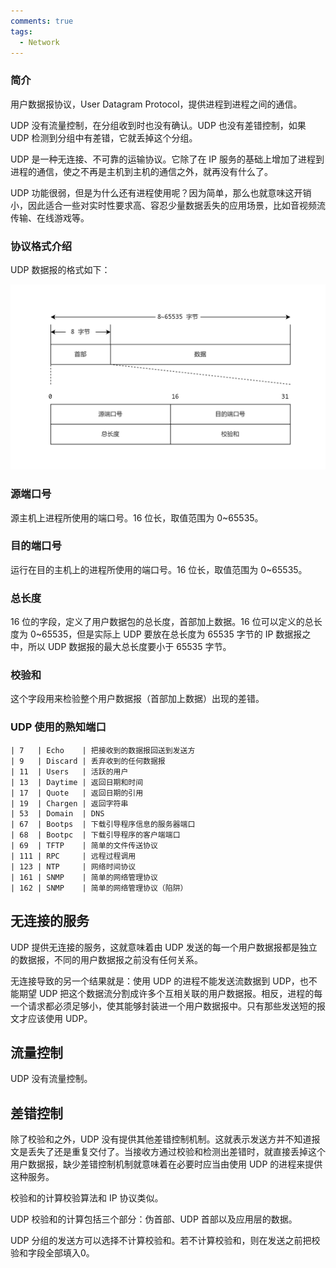 ```yaml
---
comments: true
tags:
  - Network
---
```

### 简介

用户数据报协议，User Datagram Protocol，提供进程到进程之间的通信。

UDP 没有流量控制，在分组收到时也没有确认。UDP 也没有差错控制，如果 UDP 检测到分组中有差错，它就丢掉这个分组。

UDP 是一种无连接、不可靠的运输协议。它除了在 IP 服务的基础上增加了进程到进程的通信，使之不再是主机到主机的通信之外，就再没有什么了。

UDP 功能很弱，但是为什么还有进程使用呢？因为简单，那么也就意味这开销小，因此适合一些对实时性要求高、容忍少量数据丢失的应用场景，比如音视频流传输、在线游戏等。

### 协议格式介绍
UDP 数据报的格式如下：

![](../LocalFile/Picture/用户数据报的格式.png)
### 源端口号
源主机上进程所使用的端口号。16 位长，取值范围为 0~65535。
### 目的端口号
运行在目的主机上的进程所使用的端口号。16 位长，取值范围为 0~65535。
### 总长度
16 位的字段，定义了用户数据包的总长度，首部加上数据。16 位可以定义的总长度为 0~65535，但是实际上 UDP 要放在总长度为 65535 字节的 IP 数据报之中，所以 UDP 数据报的最大总长度要小于 65535 字节。

### 校验和
这个字段用来检验整个用户数据报（首部加上数据）出现的差错。


### UDP 使用的熟知端口

```         
| 7   | Echo    | 把接收到的数据报回送到发送方 
| 9   | Discard | 丢弃收到的任何数据报     
| 11  | Users   | 活跃的用户          
| 13  | Daytime | 返回日期和时间        
| 17  | Quote   | 返回日期的引用        
| 19  | Chargen | 返回字符串          
| 53  | Domain  | DNS            
| 67  | Bootps  | 下载引导程序信息的服务器端口 
| 68  | Bootpc  | 下载引导程序的客户端端口   
| 69  | TFTP    | 简单的文件传送协议      
| 111 | RPC     | 远程过程调用         
| 123 | NTP     | 网络时间协议         
| 161 | SNMP    | 简单的网络管理协议      
| 162 | SNMP    | 简单的网络管理协议（陷阱）  
```

## 无连接的服务

UDP 提供无连接的服务，这就意味着由 UDP 发送的每一个用户数据报都是独立的数据报，不同的用户数据报之前没有任何关系。

无连接导致的另一个结果就是：使用 UDP 的进程不能发送流数据到 UDP，也不能期望 UDP 把这个数据流分割成许多个互相关联的用户数据报。相反，进程的每一个请求都必须足够小，使其能够封装进一个用户数据报中。只有那些发送短的报文才应该使用 UDP。

## 流量控制

UDP 没有流量控制。

## 差错控制

除了校验和之外，UDP 没有提供其他差错控制机制。这就表示发送方并不知道报文是丢失了还是重复交付了。当接收方通过校验和检测出差错时，就直接丢掉这个用户数据报，缺少差错控制机制就意味着在必要时应当由使用 UDP 的进程来提供这种服务。

校验和的计算校验算法和 IP 协议类似。

UDP 校验和的计算包括三个部分：伪首部、UDP 首部以及应用层的数据。

UDP 分组的发送方可以选择不计算校验和。若不计算校验和，则在发送之前把校验和字段全部填入0。